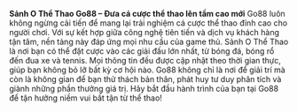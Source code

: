 **Sảnh O Thể Thao Go88 – Đưa cá cược thể thao lên tầm cao mới**
Go88 luôn không ngừng cải tiến để mang lại trải nghiệm cá cược thể thao đỉnh cao cho người chơi. Với sự kết hợp giữa công nghệ tiên tiến và dịch vụ khách hàng tận tâm, nền tảng này đáp ứng mọi nhu cầu của game thủ.
Sảnh O Thể Thao là nơi bạn có thể đặt cược vào các giải đấu lớn nhất, từ bóng đá, bóng rổ đến đua xe và tennis. Mọi thông tin đều được cập nhật theo thời gian thực, giúp bạn không bỏ lỡ bất kỳ cơ hội nào.
Go88 không chỉ là nơi để giải trí mà còn là không gian để bạn thử thách bản thân, phát huy tư duy phân tích và giành những phần thưởng giá trị. Hãy bắt đầu hành trình của bạn tại Go88 để tận hưởng niềm vui bất tận từ thể thao!
